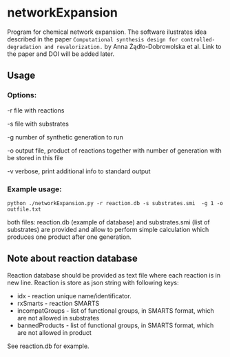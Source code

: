 # networkExpansion
Program for chemical network expansion. The software ilustrates idea described in the paper `Computational synthesis design for controlled-degradation and revalorization.` by Anna Żądło-Dobrowolska et al.
Link to the paper and DOI will be added later.
## Usage 
### Options:

 -r   file with reactions
 
 -s   file with substrates
 
 -g   number of synthetic generation to run

 -o   output file, product of reactions together with number of generation with be stored in this file

 -v  verbose, print additional info to standard output
  
### Example usage: 
`python ./networkExpansion.py -r reaction.db -s substrates.smi  -g 1 -o outfile.txt`

both files: reaction.db (example of database) and substrates.smi (list of substrates) are provided and allow to perform simple calculation which produces one product after one generation.

## Note about reaction database

Reaction database should be provided as text file where each reaction is in new line. Reaction is store as json string with following keys:
* idx - reaction unique name/identificator.
* rxSmarts - reaction SMARTS
* incompatGroups - list of functional groups, in SMARTS format, which are not allowed in substrates
* bannedProducts - list of functional groups, in SMARTS format, which are not allowed in product

See reaction.db for example.
